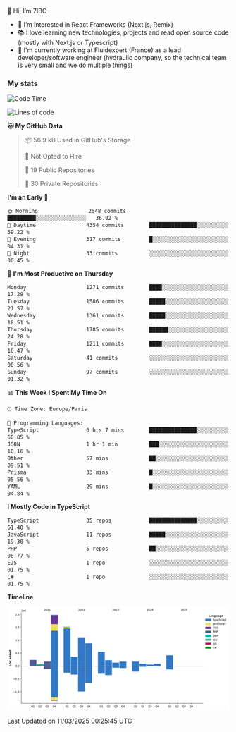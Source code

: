 👋 Hi, I’m 7IBO

- 👀 I’m interested in React Frameworks (Next.js, Remix)
- 📚 I love learning new technologies, projects and read open source code (mostly with Next.js or Typescript)
- 💼 I'm currently working at Fluidexpert (France) as a lead developer/software engineer (hydraulic company, so the technical team is very small and we do multiple things)

### My stats
<!--START_SECTION:waka-->
![Code Time](http://img.shields.io/badge/Code%20Time-1%2C054%20hrs%2032%20mins-blue)

![Lines of code](https://img.shields.io/badge/From%20Hello%20World%20I%27ve%20Written-8.1%20million%20lines%20of%20code-blue)

**🐱 My GitHub Data** 

> 📦 56.9 kB Used in GitHub's Storage 
 > 
> 🚫 Not Opted to Hire
 > 
> 📜 19 Public Repositories 
 > 
> 🔑 30 Private Repositories 
 > 
**I'm an Early 🐤** 

```text
🌞 Morning                2648 commits        █████████░░░░░░░░░░░░░░░░   36.02 % 
🌆 Daytime                4354 commits        ███████████████░░░░░░░░░░   59.22 % 
🌃 Evening                317 commits         █░░░░░░░░░░░░░░░░░░░░░░░░   04.31 % 
🌙 Night                  33 commits          ░░░░░░░░░░░░░░░░░░░░░░░░░   00.45 % 
```
📅 **I'm Most Productive on Thursday** 

```text
Monday                   1271 commits        ████░░░░░░░░░░░░░░░░░░░░░   17.29 % 
Tuesday                  1586 commits        █████░░░░░░░░░░░░░░░░░░░░   21.57 % 
Wednesday                1361 commits        █████░░░░░░░░░░░░░░░░░░░░   18.51 % 
Thursday                 1785 commits        ██████░░░░░░░░░░░░░░░░░░░   24.28 % 
Friday                   1211 commits        ████░░░░░░░░░░░░░░░░░░░░░   16.47 % 
Saturday                 41 commits          ░░░░░░░░░░░░░░░░░░░░░░░░░   00.56 % 
Sunday                   97 commits          ░░░░░░░░░░░░░░░░░░░░░░░░░   01.32 % 
```


📊 **This Week I Spent My Time On** 

```text
🕑︎ Time Zone: Europe/Paris

💬 Programming Languages: 
TypeScript               6 hrs 7 mins        ███████████████░░░░░░░░░░   60.85 % 
JSON                     1 hr 1 min          ███░░░░░░░░░░░░░░░░░░░░░░   10.16 % 
Other                    57 mins             ██░░░░░░░░░░░░░░░░░░░░░░░   09.51 % 
Prisma                   33 mins             █░░░░░░░░░░░░░░░░░░░░░░░░   05.56 % 
YAML                     29 mins             █░░░░░░░░░░░░░░░░░░░░░░░░   04.84 % 
```

**I Mostly Code in TypeScript** 

```text
TypeScript               35 repos            ███████████████░░░░░░░░░░   61.40 % 
JavaScript               11 repos            █████░░░░░░░░░░░░░░░░░░░░   19.30 % 
PHP                      5 repos             ██░░░░░░░░░░░░░░░░░░░░░░░   08.77 % 
EJS                      1 repo              ░░░░░░░░░░░░░░░░░░░░░░░░░   01.75 % 
C#                       1 repo              ░░░░░░░░░░░░░░░░░░░░░░░░░   01.75 % 
```



**Timeline**

![Lines of Code chart](https://raw.githubusercontent.com/7IBO/7IBO/main/assets/bar_graph.png)


 Last Updated on 11/03/2025 00:25:45 UTC
<!--END_SECTION:waka-->

